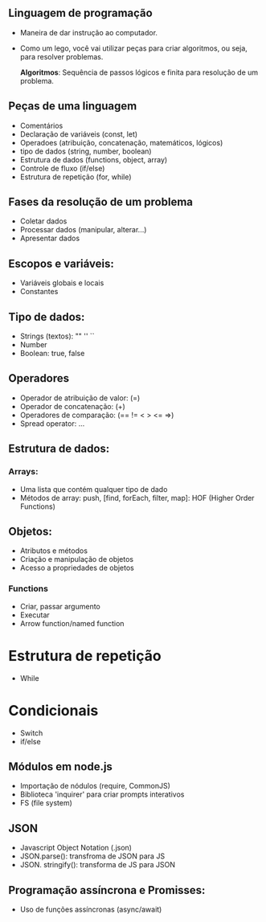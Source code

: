 ## Linguagem de programação

- Maneira de dar instrução ao computador.
- Como um lego, você vai utilizar peças para criar algoritmos, ou seja, para resolver problemas.

    **Algoritmos**: Sequência de passos lógicos e finita para resolução de um problema.

## Peças de uma linguagem

- Comentários
- Declaração de variáveis (const, let)
- Operadoes (atribuição, concatenação, matemáticos, lógicos)
- tipo de dados (string, number, boolean)
- Estrutura de dados (functions, object, array)
- Controle de fluxo (if/else)
- Estrutura de repetição (for, while)

## Fases da resolução de um problema

- Coletar dados
- Processar dados (manipular, alterar...)
- Apresentar dados

## Escopos e variáveis:

- Variáveis globais e locais
- Constantes

## Tipo de dados:

- Strings (textos): "" '' `` 
- Number
- Boolean: true, false

## Operadores

- Operador de atribuição de valor: (=)
- Operador de concatenação: (+)
- Operadores de comparação: (== != < > <= =>)
- Spread operator: ...

## Estrutura de dados:

### Arrays:

- Uma lista que contém qualquer tipo de dado
- Métodos de array: push, [find, forEach, filter, map]: HOF (Higher Order Functions)


## Objetos: 

- Atributos e métodos
- Criação e manipulação de objetos
- Acesso a propriedades de objetos

### Functions

- Criar, passar argumento
- Executar
- Arrow function/named function

# Estrutura de repetição

- While

# Condicionais

- Switch
- if/else

## Módulos em node.js

- Importação de nódulos (require, CommonJS)
- Biblioteca 'inquirer' para criar prompts interativos
- FS (file system)

## JSON
- Javascript Object Notation (.json)
- JSON.parse(): transfroma de JSON para JS
- JSON. stringify(): transforma de JS para JSON

## Programação assíncrona e Promisses:

- Uso de funções assíncronas (async/await)